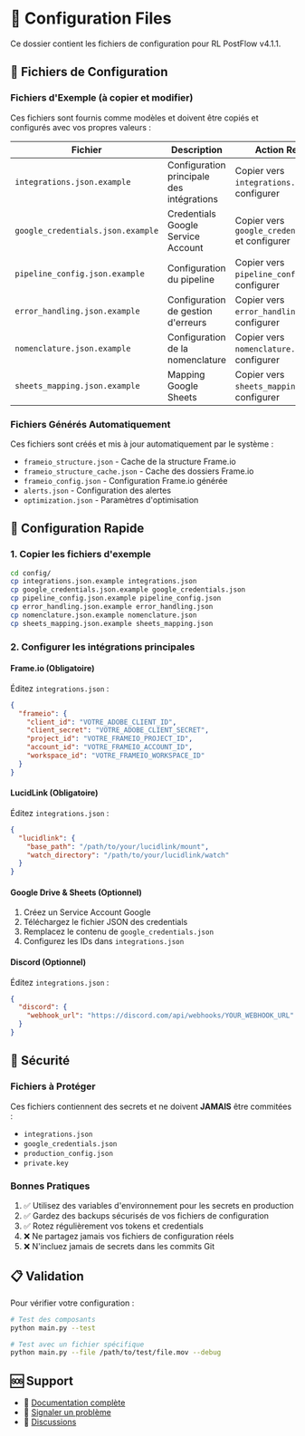 # 📁 Configuration Files

Ce dossier contient les fichiers de configuration pour RL PostFlow v4.1.1.

## 🔧 **Fichiers de Configuration**

### **Fichiers d'Exemple (à copier et modifier)**

Ces fichiers sont fournis comme modèles et doivent être copiés et configurés avec vos propres valeurs :

| Fichier | Description | Action Requise |
|---------|-------------|----------------|
| `integrations.json.example` | Configuration principale des intégrations | Copier vers `integrations.json` et configurer |
| `google_credentials.json.example` | Credentials Google Service Account | Copier vers `google_credentials.json` et configurer |
| `pipeline_config.json.example` | Configuration du pipeline | Copier vers `pipeline_config.json` et configurer |
| `error_handling.json.example` | Configuration de gestion d'erreurs | Copier vers `error_handling.json` et configurer |
| `nomenclature.json.example` | Configuration de la nomenclature | Copier vers `nomenclature.json` et configurer |
| `sheets_mapping.json.example` | Mapping Google Sheets | Copier vers `sheets_mapping.json` et configurer |

### **Fichiers Générés Automatiquement**

Ces fichiers sont créés et mis à jour automatiquement par le système :

- `frameio_structure.json` - Cache de la structure Frame.io
- `frameio_structure_cache.json` - Cache des dossiers Frame.io
- `frameio_config.json` - Configuration Frame.io générée
- `alerts.json` - Configuration des alertes
- `optimization.json` - Paramètres d'optimisation

## 🚀 **Configuration Rapide**

### 1. **Copier les fichiers d'exemple**

```bash
cd config/
cp integrations.json.example integrations.json
cp google_credentials.json.example google_credentials.json
cp pipeline_config.json.example pipeline_config.json
cp error_handling.json.example error_handling.json
cp nomenclature.json.example nomenclature.json
cp sheets_mapping.json.example sheets_mapping.json
```

### 2. **Configurer les intégrations principales**

#### **Frame.io (Obligatoire)**
Éditez `integrations.json` :
```json
{
  "frameio": {
    "client_id": "VOTRE_ADOBE_CLIENT_ID",
    "client_secret": "VOTRE_ADOBE_CLIENT_SECRET",
    "project_id": "VOTRE_FRAMEIO_PROJECT_ID",
    "account_id": "VOTRE_FRAMEIO_ACCOUNT_ID",
    "workspace_id": "VOTRE_FRAMEIO_WORKSPACE_ID"
  }
}
```

#### **LucidLink (Obligatoire)**
Éditez `integrations.json` :
```json
{
  "lucidlink": {
    "base_path": "/path/to/your/lucidlink/mount",
    "watch_directory": "/path/to/your/lucidlink/watch"
  }
}
```

#### **Google Drive & Sheets (Optionnel)**
1. Créez un Service Account Google
2. Téléchargez le fichier JSON des credentials
3. Remplacez le contenu de `google_credentials.json`
4. Configurez les IDs dans `integrations.json`

#### **Discord (Optionnel)**
Éditez `integrations.json` :
```json
{
  "discord": {
    "webhook_url": "https://discord.com/api/webhooks/YOUR_WEBHOOK_URL"
  }
}
```

## 🔐 **Sécurité**

### **Fichiers à Protéger**
Ces fichiers contiennent des secrets et ne doivent **JAMAIS** être commitées :
- `integrations.json`
- `google_credentials.json`
- `production_config.json`
- `private.key`

### **Bonnes Pratiques**
1. ✅ Utilisez des variables d'environnement pour les secrets en production
2. ✅ Gardez des backups sécurisés de vos fichiers de configuration
3. ✅ Rotez régulièrement vos tokens et credentials
4. ❌ Ne partagez jamais vos fichiers de configuration réels
5. ❌ N'incluez jamais de secrets dans les commits Git

## 📋 **Validation**

Pour vérifier votre configuration :

```bash
# Test des composants
python main.py --test

# Test avec un fichier spécifique
python main.py --file /path/to/test/file.mov --debug
```

## 🆘 **Support**

- 📖 [Documentation complète](../docs/)
- 🐛 [Signaler un problème](https://github.com/resizelab/rl_postflow/issues)
- 💬 [Discussions](https://github.com/resizelab/rl_postflow/discussions)
